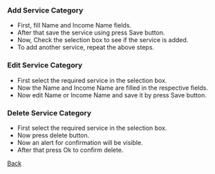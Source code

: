 ### Add Service Category
  * First, fill Name and Income Name fields.
  * After that save the service using press Save button.
  * Now, Check the selection box to see if the service is added.
  * To add another service, repeat the above steps.

### Edit Service Category
  * First select the required service in the selection box.
  * Now the Name and Income Name are filled in the respective fields.
  * Now edit Name or Income Name and save it by press Save button.

### Delete Service Category
  * First select the required service in the selection box.
  * Now press delete button.
  * Now an alert for confirmation will be visible.
  * After that press Ok to confirm delete.

[Back](https://github.com/hmislk/hmis/wiki/Manage-Services)



